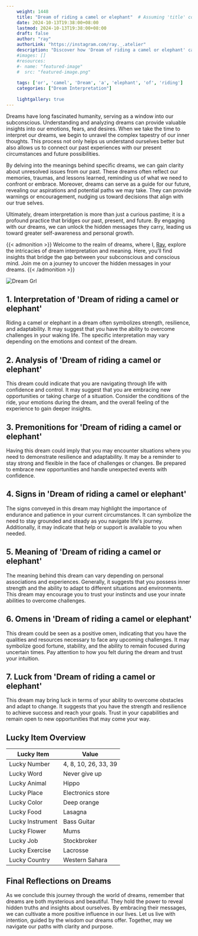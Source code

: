 ```yaml
---
    weight: 1448
    title: "Dream of riding a camel or elephant"  # Assuming 'title' column exists
    date: 2024-10-13T19:38:00+08:00
    lastmod: 2024-10-13T19:38:00+08:00
    draft: false
    author: "ray"
    authorLink: "https://instagram.com/ray._.atelier"
    description: "Discover how 'Dream of riding a camel or elephant' can interpret your future and uncover its significant meanings in your life."
    #images: []
    #resources:
    #- name: "featured-image"
    #  src: "featured-image.png"
    
    tags: ['or', 'camel', 'Dream', 'a', 'elephant', 'of', 'riding']
    categories: ["Dream Interpretation"]
    
    lightgallery: true
---
```

    
Dreams have long fascinated humanity, serving as a window into our subconscious. Understanding and analyzing dreams can provide valuable insights into our emotions, fears, and desires. When we take the time to interpret our dreams, we begin to unravel the complex tapestry of our inner thoughts. This process not only helps us understand ourselves better but also allows us to connect our past experiences with our present circumstances and future possibilities.

By delving into the meanings behind specific dreams, we can gain clarity about unresolved issues from our past. These dreams often reflect our memories, traumas, and lessons learned, reminding us of what we need to confront or embrace. Moreover, dreams can serve as a guide for our future, revealing our aspirations and potential paths we may take. They can provide warnings or encouragement, nudging us toward decisions that align with our true selves.

Ultimately, dream interpretation is more than just a curious pastime; it is a profound practice that bridges our past, present, and future. By engaging with our dreams, we can unlock the hidden messages they carry, leading us toward greater self-awareness and personal growth.

{{< admonition >}}
Welcome to the realm of dreams, where I, [Ray](https://instagram.com/ray._.atelier), explore the intricacies of dream interpretation and meaning. Here, you’ll find insights that bridge the gap between your subconscious and conscious mind. Join me on a journey to uncover the hidden messages in your dreams.
{{< /admonition >}}

![Dream Grl](https://cdn.pixabay.com/photo/2017/11/02/03/35/gothic-2910057_1280.jpg "Dream Grl")

## 1. Interpretation of 'Dream of riding a camel or elephant'
 Riding a camel or elephant in a dream often symbolizes strength, resilience, and adaptability. It may suggest that you have the ability to overcome challenges in your waking life. The specific interpretation may vary depending on the emotions and context of the dream.

## 2. Analysis of 'Dream of riding a camel or elephant'
 This dream could indicate that you are navigating through life with confidence and control. It may suggest that you are embracing new opportunities or taking charge of a situation. Consider the conditions of the ride, your emotions during the dream, and the overall feeling of the experience to gain deeper insights.

## 3. Premonitions for 'Dream of riding a camel or elephant'
 Having this dream could imply that you may encounter situations where you need to demonstrate resilience and adaptability. It may be a reminder to stay strong and flexible in the face of challenges or changes. Be prepared to embrace new opportunities and handle unexpected events with confidence.

## 4. Signs in 'Dream of riding a camel or elephant'
 The signs conveyed in this dream may highlight the importance of endurance and patience in your current circumstances. It can symbolize the need to stay grounded and steady as you navigate life's journey. Additionally, it may indicate that help or support is available to you when needed.

## 5. Meaning of 'Dream of riding a camel or elephant'
 The meaning behind this dream can vary depending on personal associations and experiences. Generally, it suggests that you possess inner strength and the ability to adapt to different situations and environments. This dream may encourage you to trust your instincts and use your innate abilities to overcome challenges.

## 6. Omens in 'Dream of riding a camel or elephant'
 This dream could be seen as a positive omen, indicating that you have the qualities and resources necessary to face any upcoming challenges. It may symbolize good fortune, stability, and the ability to remain focused during uncertain times. Pay attention to how you felt during the dream and trust your intuition.

## 7. Luck from 'Dream of riding a camel or elephant'
 This dream may bring luck in terms of your ability to overcome obstacles and adapt to change. It suggests that you have the strength and resilience to achieve success and reach your goals. Trust in your capabilities and remain open to new opportunities that may come your way.

## Lucky Item Overview
| Lucky Item          | Value              |
|---------------|--------------------|
| Lucky Number        | 4, 8, 10, 26, 33, 39  |
| Lucky Word          | Never give up |
| Lucky Animal        | Hippo |
| Lucky Place         | Electronics store     |
| Lucky Color         | Deep orange     |
| Lucky Food          | Lasagna      |
| Lucky Instrument    | Bass Guitar |
| Lucky Flower        | Mums    |
| Lucky Job           | Stockbroker       |
| Lucky Exercise      | Lacrosse  |
| Lucky Country       | Western Sahara    |


##  Final Reflections on Dreams

As we conclude this journey through the world of dreams, remember that dreams are both mysterious and beautiful. They hold the power to reveal hidden truths and insights about ourselves. By embracing their messages, we can cultivate a more positive influence in our lives. Let us live with intention, guided by the wisdom our dreams offer. Together, may we navigate our paths with clarity and purpose.

